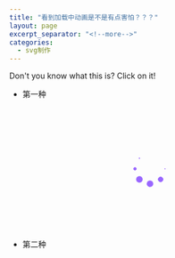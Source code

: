 ```yaml
---
title: "看到加载中动画是不是有点害怕？？？"
layout: page
excerpt_separator: "<!--more-->"
categories: 
  - svg制作
---   
```


Don't you know what this is? Click on it!

<!--more-->     

- 第一种
<!--more-->
<section>
 <style>        .spinner {            margin-top: 100px;            margin-right: auto;            margin-bottom: 100px;            margin-left: auto;            width: 50px;            height: 50px;            position: relative;        }         h3{            text-align: center;        }        .container1 > div, .container2 > div, .container3 > div {            width: 12px;            height: 12px;            background-color: #9966FF;             border-radius: 100%;            position: absolute;            -webkit-animation: bouncedelay 1.2s infinite ease-in-out;            animation: bouncedelay 1.2s infinite ease-in-out;            -webkit-animation-fill-mode: both;            animation-fill-mode: both;        }         .spinner .spinner-container {            position: absolute;            width: 100%;            height: 100%;        }         .container2 {            -webkit-transform: rotateZ(45deg);            transform: rotateZ(45deg);        }         .container3 {            -webkit-transform: rotateZ(90deg);            transform: rotateZ(90deg);        }         .circle1 { top: 0; left: 0; }        .circle2 { top: 0; right: 0; }        .circle3 { right: 0; bottom: 0; }        .circle4 { left: 0; bottom: 0; }         .container2 .circle1 {            -webkit-animation-delay: -1.1s;            animation-delay: -1.1s;        }         .container3 .circle1 {            -webkit-animation-delay: -1.0s;            animation-delay: -1.0s;        }         .container1 .circle2 {            -webkit-animation-delay: -0.9s;            animation-delay: -0.9s;        }         .container2 .circle2 {            -webkit-animation-delay: -0.8s;            animation-delay: -0.8s;        }         .container3 .circle2 {            -webkit-animation-delay: -0.7s;            animation-delay: -0.7s;        }         .container1 .circle3 {            -webkit-animation-delay: -0.6s;            animation-delay: -0.6s;        }         .container2 .circle3 {            -webkit-animation-delay: -0.5s;            animation-delay: -0.5s;        }         .container3 .circle3 {            -webkit-animation-delay: -0.4s;            animation-delay: -0.4s;        }         .container1 .circle4 {            -webkit-animation-delay: -0.3s;            animation-delay: -0.3s;        }         .container2 .circle4 {            -webkit-animation-delay: -0.2s;            animation-delay: -0.2s;        }         .container3 .circle4 {            -webkit-animation-delay: -0.1s;            animation-delay: -0.1s;        }         @-webkit-keyframes bouncedelay {            0%, 80%, 100% { -webkit-transform: scale(0.0) }            40% { -webkit-transform: scale(1.0) }        }         @keyframes bouncedelay {            0%, 80%, 100% {                transform: scale(0.0);                -webkit-transform: scale(0.0);            } 40% {                  transform: scale(1.0);                  -webkit-transform: scale(1.0);              }        }</style>
 <body><div class="um-win" id="index">    <div class="um-header">           </div>     <div class="um-content">        <div class="spinner">            <div class="spinner-container container1">                <div class="circle1"></div>                <div class="circle2"></div>                <div class="circle3"></div>                <div class="circle4"></div>            </div>            <div class="spinner-container container2">                <div class="circle1"></div>                <div class="circle2"></div>                <div class="circle3"></div>                <div class="circle4"></div>            </div>            <div class="spinner-container container3">                <div class="circle1"></div>                <div class="circle2"></div>                <div class="circle3"></div>                <div class="circle4"></div>            </div>        </div>    </div>     <div class="um-footer">     </div></div> <script> </script> </body>
 </section>
  
- 第二种  

<html lang="zh-cn">
<head>
    <meta charset="utf-8">
    <title>加载中动画</title>
    <style type="text/css">
        .typing_loader{
            width: 20px;
            height: 20px;
            border-radius: 50%;
            -webkit-animation: typing 1s linear infinite alternate;
               -moz-animation: Typing 1s linear infinite alternate;
                    animation: typing 1s linear infinite alternate;
            margin: 46px auto; /* Not necessary- its only for layouting*/  
            position: relative;
            left: -40px;
        }
        @-webkit-keyframes typing{
            0%{
                background-color: rgba(247,111,73, 1);
                box-shadow: 40px 0px 0px 0px rgba(247,111,73,0.2), 
                            80px 0px 0px 0px rgba(247,111,73,0.2);
              }
            25%{ 
                background-color: rgba(247,111,73, 0.4);
                box-shadow: 40px 0px 0px 0px rgba(247,111,73,2), 
                            80px 0px 0px 0px rgba(247,111,73,0.2);
            }
            75%{ background-color: rgba(247,111,73, 0.4);
                box-shadow: 40px 0px 0px 0px rgba(247,111,73,0.2), 
                            80px 0px 0px 0px rgba(247,111,73,1);
              }
        }

        @-moz-keyframes typing{
           0%{
                background-color: rgba(247,111,73, 1);
                box-shadow: 40px 0px 0px 0px rgba(247,111,73,0.2), 
                            80px 0px 0px 0px rgba(247,111,73,0.2);
              }
            25%{ 
                background-color: rgba(247,111,73, 0.4);
                box-shadow: 40px 0px 0px 0px rgba(247,111,73,2), 
                            80px 0px 0px 0px rgba(247,111,73,0.2);
            }
            75%{ background-color: rgba(247,111,73, 0.4);
                box-shadow: 40px 0px 0px 0px rgba(247,111,73,0.2), 
                            80px 0px 0px 0px rgba(247,111,73,1);
              }
        }

        @keyframes typing{
           0%{
                background-color: rgba(247,111,73, 1);
                box-shadow: 40px 0px 0px 0px rgba(247,111,73,0.2), 
                            80px 0px 0px 0px rgba(247,111,73,0.2);
              }
            25%{ 
                background-color: rgba(247,111,73, 0.4);
                box-shadow: 40px 0px 0px 0px rgba(247,111,73,2), 
                            80px 0px 0px 0px rgba(247,111,73,0.2);
            }
            75%{ background-color: rgba(247,111,73, 0.4);
                box-shadow: 40px 0px 0px 0px rgba(247,111,73,0.2), 
                            80px 0px 0px 0px rgba(247,111,73,1);
              }
        }
    </style>
</head>
<body>
<div id="loadingMask">
    <div class="typing_loader"></div>
</div>
</body>
</html>
